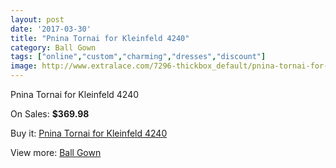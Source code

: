 ```yaml
---
layout: post
date: '2017-03-30'
title: "Pnina Tornai for Kleinfeld 4240"
category: Ball Gown
tags: ["online","custom","charming","dresses","discount"]
image: http://www.extralace.com/7296-thickbox_default/pnina-tornai-for-kleinfeld-4240.jpg
---
```

Pnina Tornai for Kleinfeld 4240

On Sales: **$369.98**
<a href="https://www.extralace.com/ball-gown/3451-pnina-tornai-for-kleinfeld-4240.html"><amp-img layout="responsive" width="600" height="600" src="//www.extralace.com/7296-thickbox_default/pnina-tornai-for-kleinfeld-4240.jpg" alt="Pnina Tornai for Kleinfeld 4240 0" /></a>
<a href="https://www.extralace.com/ball-gown/3451-pnina-tornai-for-kleinfeld-4240.html"><amp-img layout="responsive" width="600" height="600" src="//www.extralace.com/7298-thickbox_default/pnina-tornai-for-kleinfeld-4240.jpg" alt="Pnina Tornai for Kleinfeld 4240 1" /></a>
<a href="https://www.extralace.com/ball-gown/3451-pnina-tornai-for-kleinfeld-4240.html"><amp-img layout="responsive" width="600" height="600" src="//www.extralace.com/7297-thickbox_default/pnina-tornai-for-kleinfeld-4240.jpg" alt="Pnina Tornai for Kleinfeld 4240 2" /></a>

Buy it: [Pnina Tornai for Kleinfeld 4240](https://www.extralace.com/ball-gown/3451-pnina-tornai-for-kleinfeld-4240.html "Pnina Tornai for Kleinfeld 4240")

View more: [Ball Gown](https://www.extralace.com/3-ball-gown "Ball Gown")